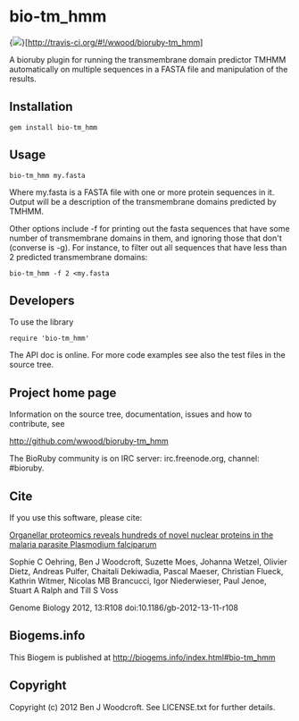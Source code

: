 # bio-tm_hmm

{<img
src="https://secure.travis-ci.org/wwood/bioruby-tm_hmm.png"
/>}[http://travis-ci.org/#!/wwood/bioruby-tm_hmm]

A bioruby plugin for running the transmembrane domain predictor TMHMM automatically on multiple sequences in a FASTA file and manipulation of the results.

## Installation

```
gem install bio-tm_hmm
```

## Usage

```
bio-tm_hmm my.fasta
```

Where my.fasta is a FASTA file with one or more protein sequences in it. Output will be a description of the transmembrane domains predicted by TMHMM.

Other options include -f for printing out the fasta sequences that have some number of transmembrane domains in them, and ignoring those that don't (converse is -g). For instance, to filter out all sequences that have less than 2 predicted transmembrane domains:

```
bio-tm_hmm -f 2 <my.fasta
```

## Developers

To use the library 

```
require 'bio-tm_hmm'
```

The API doc is online. For more code examples see also the test files in
the source tree.
        
## Project home page

Information on the source tree, documentation, issues and how to contribute, see

  http://github.com/wwood/bioruby-tm_hmm

The BioRuby community is on IRC server: irc.freenode.org, channel: #bioruby.

## Cite

  If you use this software, please cite:

[Organellar proteomics reveals hundreds of novel nuclear proteins in the malaria parasite Plasmodium falciparum](genomebiology.com/2012/13/11/R108)

Sophie C Oehring, Ben J Woodcroft, Suzette Moes, Johanna Wetzel, Olivier Dietz, Andreas Pulfer, Chaitali Dekiwadia, Pascal Maeser, Christian Flueck, Kathrin Witmer, Nicolas MB Brancucci, Igor Niederwieser, Paul Jenoe, Stuart A Ralph and Till S Voss	

Genome Biology 2012, 13:R108 doi:10.1186/gb-2012-13-11-r108

## Biogems.info

This Biogem is published at http://biogems.info/index.html#bio-tm_hmm

## Copyright

Copyright (c) 2012 Ben J Woodcroft. See LICENSE.txt for further details.

